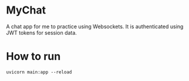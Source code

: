 # MyChat
A chat app for me to practice using Websockets. It is authenticated using JWT tokens for session data.

# How to run
```uvicorn main:app --reload```
